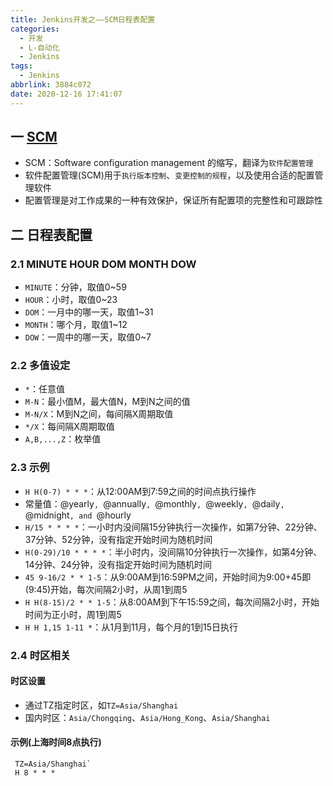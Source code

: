 ```yaml
---
title: Jenkins开发之——SCM日程表配置
categories:
  - 开发
  - L-自动化
  - Jenkins
tags:
  - Jenkins
abbrlink: 3884c072
date: 2020-12-16 17:41:07
---
```

## 一 [SCM][21]

* SCM：Software configuration management 的缩写，翻译为`软件配置管理`
* 软件配置管理(SCM)用于`执行版本控制`、`变更控制的规程`，以及使用合适的配置管理软件
* 配置管理是对工作成果的一种有效保护，保证所有配置项的完整性和可跟踪性

<!--more-->

## 二 日程表配置

### 2.1  MINUTE HOUR DOM MONTH DOW

* `MINUTE`：分钟，取值0~59
* `HOUR`：小时，取值0~23
* `DOM`：一月中的哪一天，取值1~31
* `MONTH`：哪个月，取值1~12
* `DOW`：一周中的哪一天，取值0~7

### 2.2 多值设定

* `*`：任意值
* `M-N`：最小值M，最大值N，M到N之间的值
* `M-N/X`：M到N之间，每间隔X周期取值
* `*/X`：每间隔X周期取值
* `A,B,...,Z`：枚举值

### 2.3  示例

* `H H(0-7) * * *`：从12:00AM到7:59之间的时间点执行操作
* 常量值：@yearly`, `@annually`, `@monthly`, `@weekly`, `@daily`, `@midnight`, and `@hourly
* `H/15 * * * *`：一小时内没间隔15分钟执行一次操作，如第7分钟、22分钟、37分钟、52分钟，没有指定开始时间为随机时间
* `H(0-29)/10 * * * *`：半小时内，没间隔10分钟执行一次操作，如第4分钟、14分钟、24分钟，没有指定开始时间为随机时间
* `45 9-16/2 * * 1-5`：从9:00AM到16:59PM之间，开始时间为9:00+45即(9:45)开始，每次间隔2小时，从周1到周5
* `H H(8-15)/2 * * 1-5`：从8:00AM到下午15:59之间，每次间隔2小时，开始时间为正小时，周1到周5
* `H H 1,15 1-11 *`：从1月到11月，每个月的1到15日执行

### 2.4 时区相关

#### 时区设置

* 通过TZ指定时区，如`TZ=Asia/Shanghai`
* 国内时区：`Asia/Chongqing`、`Asia/Hong_Kong`、`Asia/Shanghai`

#### 示例(上海时间8点执行)

```
 TZ=Asia/Shanghai`
 H 8 * * *
```



[21]:https://baike.baidu.com/item/scm/2039966?fr=aladdin